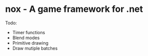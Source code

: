 # nox - A game framework for .net

Todo:
- Timer functions
- Blend modes
- Primitive drawing
- Draw mutiple batches
